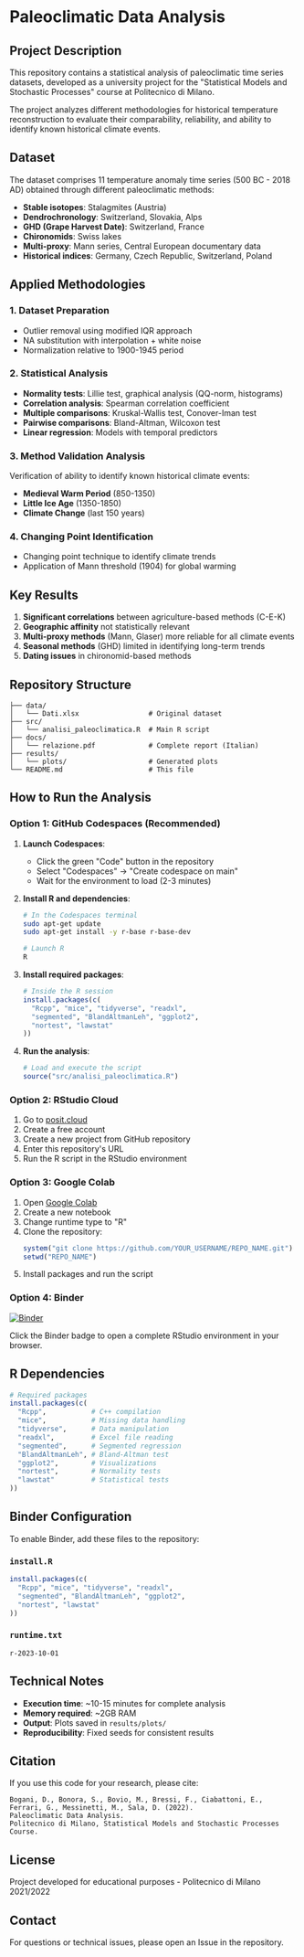 # Paleoclimatic Data Analysis

## Project Description

This repository contains a statistical analysis of paleoclimatic time series datasets, developed as a university project for the "Statistical Models and Stochastic Processes" course at Politecnico di Milano.

The project analyzes different methodologies for historical temperature reconstruction to evaluate their comparability, reliability, and ability to identify known historical climate events.

## Dataset

The dataset comprises 11 temperature anomaly time series (500 BC - 2018 AD) obtained through different paleoclimatic methods:

- **Stable isotopes**: Stalagmites (Austria)
- **Dendrochronology**: Switzerland, Slovakia, Alps
- **GHD (Grape Harvest Date)**: Switzerland, France
- **Chironomids**: Swiss lakes
- **Multi-proxy**: Mann series, Central European documentary data
- **Historical indices**: Germany, Czech Republic, Switzerland, Poland

## Applied Methodologies

### 1. Dataset Preparation
- Outlier removal using modified IQR approach
- NA substitution with interpolation + white noise
- Normalization relative to 1900-1945 period

### 2. Statistical Analysis
- **Normality tests**: Lillie test, graphical analysis (QQ-norm, histograms)
- **Correlation analysis**: Spearman correlation coefficient
- **Multiple comparisons**: Kruskal-Wallis test, Conover-Iman test
- **Pairwise comparisons**: Bland-Altman, Wilcoxon test
- **Linear regression**: Models with temporal predictors

### 3. Method Validation Analysis
Verification of ability to identify known historical climate events:
- **Medieval Warm Period** (850-1350)
- **Little Ice Age** (1350-1850)
- **Climate Change** (last 150 years)

### 4. Changing Point Identification
- Changing point technique to identify climate trends
- Application of Mann threshold (1904) for global warming

## Key Results

1. **Significant correlations** between agriculture-based methods (C-E-K)
2. **Geographic affinity** not statistically relevant
3. **Multi-proxy methods** (Mann, Glaser) more reliable for all climate events
4. **Seasonal methods** (GHD) limited in identifying long-term trends
5. **Dating issues** in chironomid-based methods

## Repository Structure

```
├── data/
│   └── Dati.xlsx                 # Original dataset
├── src/
│   └── analisi_paleoclimatica.R  # Main R script
├── docs/
│   └── relazione.pdf             # Complete report (Italian)
├── results/
│   └── plots/                    # Generated plots
└── README.md                     # This file
```

## How to Run the Analysis

### Option 1: GitHub Codespaces (Recommended)

1. **Launch Codespaces**:
   - Click the green "Code" button in the repository
   - Select "Codespaces" → "Create codespace on main"
   - Wait for the environment to load (2-3 minutes)

2. **Install R and dependencies**:
   ```bash
   # In the Codespaces terminal
   sudo apt-get update
   sudo apt-get install -y r-base r-base-dev
   
   # Launch R
   R
   ```

3. **Install required packages**:
   ```r
   # Inside the R session
   install.packages(c(
     "Rcpp", "mice", "tidyverse", "readxl", 
     "segmented", "BlandAltmanLeh", "ggplot2", 
     "nortest", "lawstat"
   ))
   ```

4. **Run the analysis**:
   ```r
   # Load and execute the script
   source("src/analisi_paleoclimatica.R")
   ```

### Option 2: RStudio Cloud

1. Go to [posit.cloud](https://posit.cloud)
2. Create a free account
3. Create a new project from GitHub repository
4. Enter this repository's URL
5. Run the R script in the RStudio environment

### Option 3: Google Colab

1. Open [Google Colab](https://colab.research.google.com)
2. Create a new notebook
3. Change runtime type to "R"
4. Clone the repository:
   ```r
   system("git clone https://github.com/YOUR_USERNAME/REPO_NAME.git")
   setwd("REPO_NAME")
   ```
5. Install packages and run the script

### Option 4: Binder

[![Binder](https://mybinder.org/badge_logo.svg)](https://mybinder.org/v2/gh/YOUR_USERNAME/REPO_NAME/HEAD?urlpath=rstudio)

Click the Binder badge to open a complete RStudio environment in your browser.

## R Dependencies

```r
# Required packages
install.packages(c(
  "Rcpp",           # C++ compilation
  "mice",           # Missing data handling
  "tidyverse",      # Data manipulation
  "readxl",         # Excel file reading
  "segmented",      # Segmented regression
  "BlandAltmanLeh", # Bland-Altman test
  "ggplot2",        # Visualizations
  "nortest",        # Normality tests
  "lawstat"         # Statistical tests
))
```

## Binder Configuration

To enable Binder, add these files to the repository:

### `install.R`
```r
install.packages(c(
  "Rcpp", "mice", "tidyverse", "readxl", 
  "segmented", "BlandAltmanLeh", "ggplot2", 
  "nortest", "lawstat"
))
```

### `runtime.txt`
```
r-2023-10-01
```

## Technical Notes

- **Execution time**: ~10-15 minutes for complete analysis
- **Memory required**: ~2GB RAM
- **Output**: Plots saved in `results/plots/`
- **Reproducibility**: Fixed seeds for consistent results

## Citation

If you use this code for your research, please cite:

```
Bogani, D., Bonora, S., Bovio, M., Bressi, F., Ciabattoni, E., 
Ferrari, G., Messinetti, M., Sala, D. (2022). 
Paleoclimatic Data Analysis. 
Politecnico di Milano, Statistical Models and Stochastic Processes Course.
```

## License

Project developed for educational purposes - Politecnico di Milano 2021/2022

## Contact

For questions or technical issues, please open an Issue in the repository.
